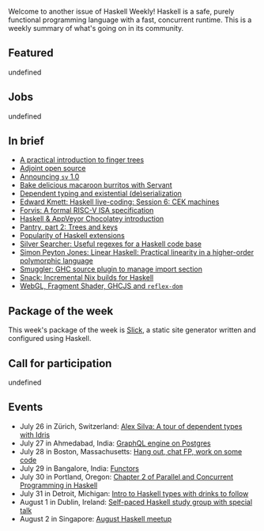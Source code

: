 <!-- 2018-07-26 unpublished -->

Welcome to another issue of Haskell Weekly!
Haskell is a safe, purely functional programming language with a fast, concurrent runtime.
This is a weekly summary of what's going on in its community.

## Featured

undefined

## Jobs

undefined

## In brief

-   [A practical introduction to finger trees](https://chrispenner.ca/posts/intro-to-finger-trees)
-   [Adjoint open source](https://adjoint-io.github.io)
-   [Announcing `sv` 1.0](https://qfpl.io/posts/sv-1.0/)
-   [Bake delicious macaroon burritos with Servant](http://blog.clement.delafargue.name/posts/2018-07-19-bake-delicious-macaroon-burritos-with-servant.html)
-   [Dependent typing and existential (de)serialization](https://litx.io/blog-instance-map.html)
-   [Edward Kmett: Haskell live-coding: Session 6: CEK machines](https://www.twitch.tv/videos/287889784)
-   [Forvis: A formal RISC-V ISA specification](https://github.com/rsnikhil/RISCV-ISA-Spec/tree/e226df0699bfb2fbe03950c589008746ec0060d6)
-   [Haskell & AppVeyor Chocolatey introduction](https://hub.zhox.com/posts/chocolatey-introduction/)
-   [Pantry, part 2: Trees and keys](https://www.fpcomplete.com/blog/2018/07/pantry-part-2-trees-keys)
-   [Popularity of Haskell extensions](https://gist.github.com/atondwal/ee869b951b5cf9b6653f7deda0b7dbd8/bc976ebf475857d0115822f1f470b61eb11c0cbb)
-   [Silver Searcher: Useful regexes for a Haskell code base](https://alternativebit.fr/posts/haskell/ag/)
-   [Simon Peyton Jones: Linear Haskell: Practical linearity in a higher-order polymorphic language](https://www.youtube.com/watch?v=t0mhvd3-60Y)
-   [Smuggler: GHC source plugin to manage import section](https://np.reddit.com/r/haskell/comments/90xyb1/ann_smuggler_ghc_source_plugin_to_manage_import/)
-   [Snack: Incremental Nix builds for Haskell](https://np.reddit.com/r/haskell/comments/91f5r7/snack_incremental_nix_builds_for_haskell/)
-   [WebGL, Fragment Shader, GHCJS and `reflex-dom`](https://www.joachim-breitner.de/blog/742-WebGL%2C_Fragment_Shader%2C_GHCJS_and_reflex-dom)

## Package of the week

This week's package of the week is [Slick](https://hackage.haskell.org/package/slick-0.1.0.2),
a static site generator written and configured using Haskell.

## Call for participation

undefined

## Events

-   July 26 in Z&#xfc;rich, Switzerland: [Alex Silva: A tour of dependent types with Idris](https://www.meetup.com/HaskellerZ/events/251632689/)
-   July 27 in Ahmedabad, India: [GraphQL engine on Postgres](https://www.meetup.com/Ahmedabad-Web-and-Mobile-Developers-Meetup/events/253092538/)
-   July 28 in Boston, Massachusetts: [Hang out, chat FP, work on some code](https://www.meetup.com/Weekly-Functional-Programming-Meetup/events/253005360/)
-   July 29 in Bangalore, India: [Functors](https://www.meetup.com/Bangalore-Functional-Programmers-Meetup/events/252925681/)
-   July 30 in Portland, Oregon: [Chapter 2 of Parallel and Concurrent Programming in Haskell](https://www.meetup.com/Portland-Functional-Programming-Study-Group/events/253039606/)
-   July 31 in Detroit, Michigan: [Intro to Haskell types with drinks to follow](https://www.meetup.com/Detroit-Functional-Developers/events/253127083/)
-   August 1 in Dublin, Ireland: [Self-paced Haskell study group with special talk](https://www.meetup.com/haskell-dublin-meetup/events/252468400/)
-   August 2 in Singapore: [August Haskell meetup](https://www.meetup.com/HASKELL-SG/events/252824929/)
